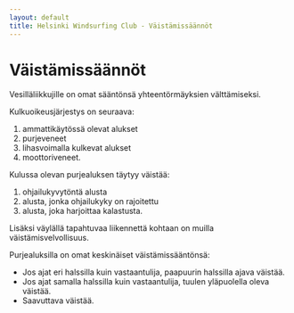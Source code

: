 ```yaml
---
layout: default
title: Helsinki Windsurfing Club - Väistämissäännöt
---
```


Väistämissäännöt
================

Vesilläliikkujille on omat sääntönsä yhteentörmäyksien välttämiseksi.

Kulkuoikeusjärjestys on seuraava:
1. ammattikäytössä olevat alukset
1. purjeveneet
1. lihasvoimalla kulkevat alukset
1. moottoriveneet.

Kulussa olevan purjealuksen täytyy väistää:

1. ohjailukyvytöntä alusta
1. alusta, jonka ohjailukyky on rajoitettu
1. alusta, joka harjoittaa kalastusta.

Lisäksi väylällä tapahtuvaa liikennettä kohtaan on muilla väistämisvelvollisuus.

Purjealuksilla on omat keskinäiset väistämissääntönsä:
* Jos ajat eri halssilla kuin vastaantulija, paapuurin halssilla ajava väistää.
* Jos ajat samalla halssilla kuin vastaantulija, tuulen yläpuolella oleva väistää.
* Saavuttava väistää.
